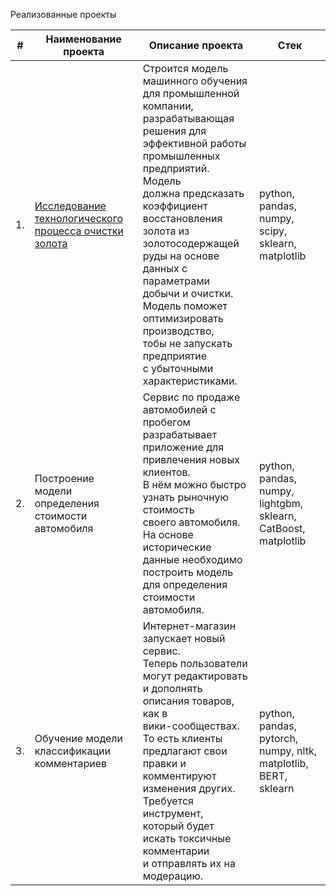 
Реализованные проекты

| #    | Наименование проекта                | Описание проекта                                                    | Стек                                                         |
| ---- | ------------------------------------------------------------ | ------------------------------------------------------------ | ------------------------------------------------------------ |
| 1.   | [Исследование технологического процесса очистки золота](https://github.com/maria-khamilievna/Portfolio/blob/449e084514bf39c4264d8098bd538e11852e61d0/gold/gold_production.ipynb) | Строится модель машинного обучения <br/>для промышленной компании, разрабатывающая <br/>решения для эффективной работы <br/>промышленных предприятий. Модель<br/> должна предсказать коэффициент восстановления <br/>золота из золотосодержащей руды на основе<br/>данных с параметрами добычи и очистки.<br/> Модель поможет оптимизировать производство, <br/>тобы не запускать предприятие <br/>с убыточными характеристиками. | python, pandas, numpy, scipy, sklearn, matplotlib       |
| 2.   | Построение модели определения стоимости автомобиля | Сервис по продаже автомобилей с пробегом  <br/>разрабатывает приложение для привлечения новых клиентов. <br/>В нём можно быстро узнать рыночную стоимость<br/> своего автомобиля. На основе исторические <br/>данные необходимо построить модель <br/>для определения стоимости автомобиля. | python, pandas, numpy, lightgbm, sklearn, CatBoost, matplotlib |
| 3.   | Обучение модели классификации комментариев | Интернет-магазин запускает новый сервис. <br/>Теперь пользователи могут редактировать<br/> и дополнять описания товаров, как в <br/>вики-сообществах. То есть клиенты <br/>предлагают свои правки и комментируют <br/>изменения других. Требуется инструмент, <br/>который будет искать токсичные комментарии<br/>и отправлять их на модерацию.            | python, pandas, pytorch, numpy, nltk, matplotlib, BERT, sklearn|
